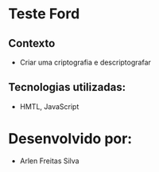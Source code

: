 # Teste Ford

## Contexto
- Criar uma criptografia e descriptografar

## Tecnologias utilizadas:

- HMTL, JavaScript



# Desenvolvido por:
- Arlen Freitas Silva
